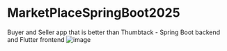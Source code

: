# MarketPlaceSpringBoot2025
Buyer and Seller app that is better than Thumbtack - Spring Boot backend and Flutter frontend
![image](https://github.com/user-attachments/assets/8f51e8af-03f6-40fc-883d-4a6fba6cb4ed)
